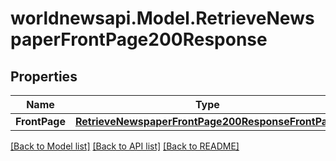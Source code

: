 # worldnewsapi.Model.RetrieveNewspaperFrontPage200Response

## Properties

Name | Type | Description | Notes
------------ | ------------- | ------------- | -------------
**FrontPage** | [**RetrieveNewspaperFrontPage200ResponseFrontPage**](RetrieveNewspaperFrontPage200ResponseFrontPage.md) |  | [optional] 

[[Back to Model list]](../README.md#documentation-for-models) [[Back to API list]](../README.md#documentation-for-api-endpoints) [[Back to README]](../README.md)

